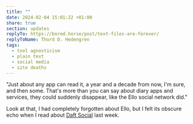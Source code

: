 ```yaml
---
title: ""
date: 2024-02-04 15:01:22 +01:00
share: true
section: updates
replyTo: https://bored.horse/post/text-files-are-forever/
replyToName: Thord D. Hedengren
tags:
  - tool agnosticism
  - plain text
  - social media
  - site deaths
---
```


"Just about any app can read it, a year and a decade from now, I'm sure, and then some. That's more than you can say about diary apps and services, they could suddenly disappear, like the Ello social network did."

Look at that, I had completely forgotten about Ello, but I felt its obscure echo when I read about [Daft Social](https://daftsocial.com/) last week.
